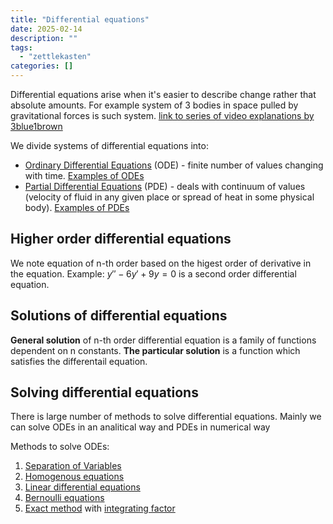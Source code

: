 ```yaml
---
title: "Differential equations"
date: 2025-02-14
description: ""
tags: 
  - "zettlekasten"
categories: []
---
```


Differential equations arise when it's easier to describe change rather that absolute amounts. For example system of 3 bodies in space pulled by gravitational forces is such system.
[link to series of video explanations by 3blue1brown](https://www.youtube.com/watch?v=p_di4Zn4wz4&list=PLZHQObOWTQDNPOjrT6KVlfJuKtYTftqH6&index=1)

We divide systems of differential equations into:
- [Ordinary Differential Equations](Ordinary%20Differential%20Equations) (ODE) - finite number of values changing with time.  [Examples of ODEs](Examples%20of%20ODEs.md)
- [Partial Differential Equations](Partial%20Differential%20Equations) (PDE) - deals with continuum of values (velocity of fluid in any given place or spread of heat in some physical body).  [Examples of PDEs](Examples%20of%20PDEs.md)

## Higher order differential equations
We note equation of n-th order based on the higest order of derivative in the equation.
Example: $y'' - 6y' + 9y = 0$ is a second order differential equation.

## Solutions of differential equations
**General solution** of n-th order differential equation is a family of functions dependent on n constants.
**The particular solution** is a function which satisfies the differentail equation. 

## Solving differential equations
There is large number of methods to solve differential equations. Mainly we can solve ODEs in an analitical way and PDEs in numerical way

Methods to solve ODEs:
1.  [Separation of Variables](Separation%20of%20Variables.md)
2.  [Homogenous equations](Homogenous%20equations.md)
3.  [Linear differential equations](Linear%20differential%20equations.md)
4.  [Bernoulli equations](Bernoulli%20equations.md)
5.  [Exact method](Exact%20method%20for%20solving%20ODEs.md) with [integrating factor](Integrating%20factor%20for%20exact%20method.md)

